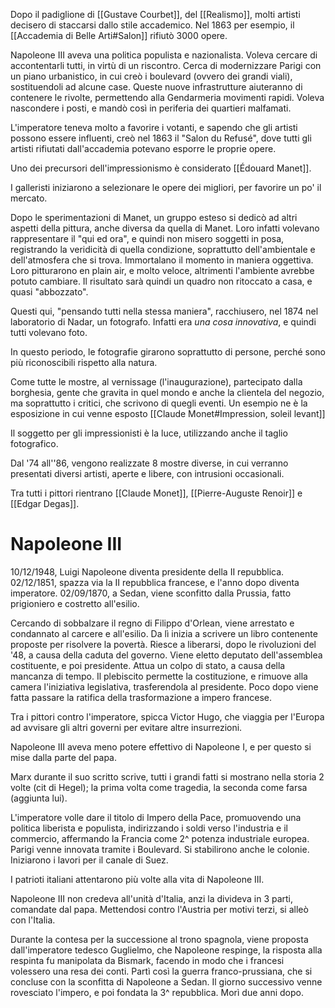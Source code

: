 Dopo il padiglione di [[Gustave Courbet]], del [[Realismo]], molti artisti decisero di staccarsi dallo stile accademico. Nel 1863 per esempio, il [[Accademia di Belle Arti#Salon]] rifiutò 3000 opere.

Napoleone III aveva una politica populista e nazionalista. Voleva cercare di accontentarli tutti, in virtù di un riscontro. Cerca di modernizzare Parigi con un piano urbanistico, in cui creò i boulevard (ovvero dei grandi viali), sostituendoli ad alcune case. Queste nuove infrastrutture aiuteranno di contenere le rivolte, permettendo alla Gendarmeria movimenti rapidi. Voleva nascondere i posti, e mandò così in periferia dei quartieri malfamati.

L'imperatore teneva molto a favorire i votanti, e sapendo che gli artisti possono essere influenti, creò nel 1863 il "Salon du Refusé", dove tutti gli artisti rifiutati dall'accademia potevano esporre le proprie opere.

Uno dei precursori dell'impressionismo è considerato [[Édouard Manet]].

I galleristi iniziarono a selezionare le opere dei migliori, per favorire un po' il mercato.

Dopo le sperimentazioni di Manet, un gruppo esteso si dedicò ad altri aspetti della pittura, anche diversa da quella di Manet.
Loro infatti volevano rappresentare il "qui ed ora", e quindi non misero soggetti in posa, registrando la veridicità di quella condizione, soprattutto dell'ambientale e dell'atmosfera che si trova. Immortalano il momento in maniera oggettiva.
Loro pitturarono en plain air, e molto veloce, altrimenti l'ambiente avrebbe potuto cambiare. Il risultato sarà quindi un quadro non ritoccato a casa, e quasi "abbozzato".

Questi qui, "pensando tutti nella stessa maniera", racchiusero, nel 1874 nel laboratorio di Nadar, un fotografo. Infatti era *una cosa innovativa*, e quindi tutti volevano foto.

In questo periodo, le fotografie girarono soprattutto di persone, perché sono più riconoscibili rispetto alla natura.

Come tutte le mostre, al vernissage (l'inaugurazione), partecipato dalla borghesia, gente che gravita in quel mondo e anche la clientela del negozio, ma soprattutto i critici, che scrivono di quegli eventi.
Un esempio ne è la esposizione in cui venne esposto [[Claude Monet#Impression, soleil levant]]

Il soggetto per gli impressionisti è la luce, utilizzando anche il taglio fotografico.

Dal '74 all''86, vengono realizzate 8 mostre diverse, in cui verranno presentati diversi artisti, aperte e libere, con intrusioni occasionali.

Tra tutti i pittori rientrano [[Claude Monet]], [[Pierre-Auguste Renoir]] e [[Edgar Degas]].

# Napoleone III
10/12/1948, Luigi Napoleone diventa presidente della II repubblica.
02/12/1851, spazza via la II repubblica francese, e l'anno dopo diventa imperatore.
02/09/1870, a Sedan, viene sconfitto dalla Prussia, fatto prigioniero e costretto all'esilio.

Cercando di sobbalzare il regno di Filippo d'Orlean, viene arrestato e condannato al carcere e all'esilio. Da lì inizia a scrivere un libro contenente proposte per risolvere la povertà.
Riesce a liberarsi, dopo le rivoluzioni del '48, a causa della caduta del governo.
Viene eletto deputato dell'assemblea costituente, e poi presidente.
Attua un colpo di stato, a causa della mancanza di tempo. Il plebiscito permette la costituzione, e rimuove alla camera l'iniziativa legislativa, trasferendola al presidente. Poco dopo viene fatta passare la ratifica della trasformazione a impero francese.

Tra i pittori contro l'imperatore, spicca Victor Hugo, che viaggia per l'Europa ad avvisare gli altri governi per evitare altre insurrezioni.

Napoleone III aveva meno potere effettivo di Napoleone I, e per questo si mise dalla parte del papa.

Marx durante il suo scritto scrive, tutti i grandi fatti si mostrano nella storia 2 volte (cit di Hegel); la prima volta come tragedia, la seconda come farsa (aggiunta lui).

L'imperatore volle dare il titolo di Impero della Pace, promuovendo una politica liberista e populista, indirizzando i soldi verso l'industria e il commercio, affermando la Francia come 2^ potenza industriale europea. Parigi venne innovata tramite i Boulevard.
Si stabilirono anche le colonie.
Iniziarono i lavori per il canale di Suez.

I patrioti italiani attentarono più volte alla vita di Napoleone III.

Napoleone III non credeva all'unità d'Italia, anzi la divideva in 3 parti, comandate dal papa. Mettendosi contro l'Austria per motivi terzi, si alleò con l'Italia.

Durante la contesa per la successione al trono spagnola, viene proposta dall'imperatore tedesco Guglielmo, che Napoleone respinge, la risposta alla respinta fu manipolata da Bismark, facendo in modo che i francesi volessero una resa dei conti.
Partì così la guerra franco-prussiana, che si concluse con la sconfitta di Napoleone a Sedan. Il giorno successivo venne rovesciato l'impero, e poi fondata la 3^ repubblica. Morì due anni dopo.